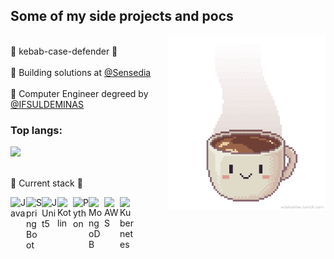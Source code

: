 ## Some of my side projects and pocs

<img align= "right" width="50%" src=coffee_mug.gif/>

<br/>🍢 kebab-case-defender 🍢<br/>
<br/>💼 Building solutions at [@Sensedia](https://www.sensedia.com.br/produtos/open-insurance) <br/>
<br/>🚀 Computer Engineer degreed by [@IFSULDEMINAS](https://portal.pcs.ifsuldeminas.edu.br/cursos-superiores/bacharelado/engenharia-da-computacao) <br/>

### Top langs:
<img height="180em" src="https://github-readme-stats.vercel.app/api/top-langs/?username=devtonin&layout=compact&langs_count=7"/>

<br/>🥞 Current stack 🥞<br/>
<p>
   <img align="left" alt="Java" width="25px" src="https://user-images.githubusercontent.com/32443720/112219266-83441600-8c03-11eb-86db-9a02da9ea3ef.png"/>
   <img align="left" alt="Spring Boot" width="25px" src="https://devkico.itexto.com.br/wp-content/uploads/2014/08/spring-boot-project-logo.png"/>
   <img align="left" alt="JUnit5" width="25px" src="https://junit.org/junit5/assets/img/junit5-logo.png"/>
   <img align="left" alt="Kotlin" width="25px" src="https://cdn.worldvectorlogo.com/logos/kotlin-2.svg"/>
   <img align="left" alt="Python" width="25px" src="https://upload.wikimedia.org/wikipedia/commons/thumb/c/c3/Python-logo-notext.svg/1869px-Python-logo-notext.svg.png"/>
   <img align="left" alt="MongoDB" width="25px" src="https://user-images.githubusercontent.com/12401985/69677784-80bec400-1082-11ea-89b2-b2120eb84676.png"/>
   <img align="left" alt="AWS" width="25px" src="https://cdn2.downdetector.com/static/uploads/logo/aws-logo-icon-PNG-Transparent-Background_3.png" />
   <img align="left" alt="Kubernetes" width="25px" src="https://user-images.githubusercontent.com/19824574/41482054-47a3a702-70a2-11e8-9561-de51c5f71220.png"/>
</p>
